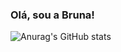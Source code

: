 ### Olá, sou a Bruna! 

![Anurag's GitHub stats](https://github-readme-stats.vercel.app/api?username=bbrunabrito&show_icons=true&theme=transparent)